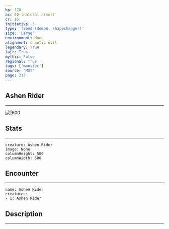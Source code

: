 ```yaml
---
hp: 178
ac: 20 (natural armor)
cr: 16
initiative: 3
type: 'fiend (demon, shapechanger)'    
size: 'Large'
environment: None
alignment: chaotic evil
legendary: True
lair: True
mythic: False
regional: True
tags: ['monster']
source: "MOT"
page: 213
---
```


## Ashen Rider
---

![|600](D:/Program%20Files/5e.tools/img/bestiary/MOT/Ashen%20Rider.jpg)

## Stats
---

```statblock
creature: Ashen Rider
image: None
columnHeight: 500
columnWidth: 500
```

## Encounter
---

```encounter-table
name: Ashen Rider
creatures:
- 1: Ashen Rider
```

## Description
---




